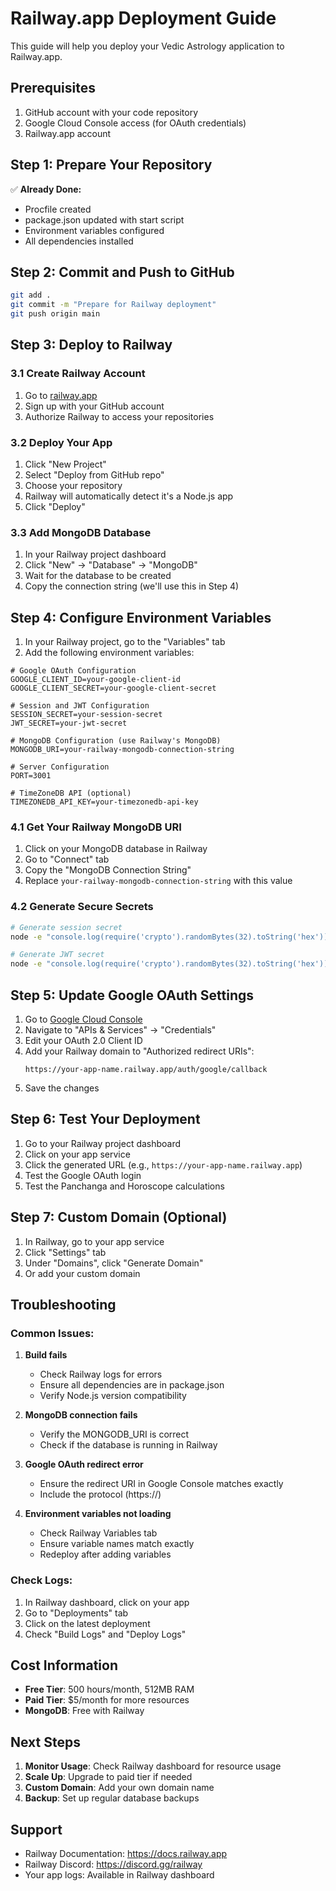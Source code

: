 # Railway.app Deployment Guide

This guide will help you deploy your Vedic Astrology application to Railway.app.

## Prerequisites

1. GitHub account with your code repository
2. Google Cloud Console access (for OAuth credentials)
3. Railway.app account

## Step 1: Prepare Your Repository

✅ **Already Done:**
- Procfile created
- package.json updated with start script
- Environment variables configured
- All dependencies installed

## Step 2: Commit and Push to GitHub

```bash
git add .
git commit -m "Prepare for Railway deployment"
git push origin main
```

## Step 3: Deploy to Railway

### 3.1 Create Railway Account
1. Go to [railway.app](https://railway.app)
2. Sign up with your GitHub account
3. Authorize Railway to access your repositories

### 3.2 Deploy Your App
1. Click "New Project"
2. Select "Deploy from GitHub repo"
3. Choose your repository
4. Railway will automatically detect it's a Node.js app
5. Click "Deploy"

### 3.3 Add MongoDB Database
1. In your Railway project dashboard
2. Click "New" → "Database" → "MongoDB"
3. Wait for the database to be created
4. Copy the connection string (we'll use this in Step 4)

## Step 4: Configure Environment Variables

1. In your Railway project, go to the "Variables" tab
2. Add the following environment variables:

```env
# Google OAuth Configuration
GOOGLE_CLIENT_ID=your-google-client-id
GOOGLE_CLIENT_SECRET=your-google-client-secret

# Session and JWT Configuration
SESSION_SECRET=your-session-secret
JWT_SECRET=your-jwt-secret

# MongoDB Configuration (use Railway's MongoDB)
MONGODB_URI=your-railway-mongodb-connection-string

# Server Configuration
PORT=3001

# TimeZoneDB API (optional)
TIMEZONEDB_API_KEY=your-timezonedb-api-key
```

### 4.1 Get Your Railway MongoDB URI
1. Click on your MongoDB database in Railway
2. Go to "Connect" tab
3. Copy the "MongoDB Connection String"
4. Replace `your-railway-mongodb-connection-string` with this value

### 4.2 Generate Secure Secrets
```bash
# Generate session secret
node -e "console.log(require('crypto').randomBytes(32).toString('hex'))"

# Generate JWT secret
node -e "console.log(require('crypto').randomBytes(32).toString('hex'))"
```

## Step 5: Update Google OAuth Settings

1. Go to [Google Cloud Console](https://console.cloud.google.com/)
2. Navigate to "APIs & Services" → "Credentials"
3. Edit your OAuth 2.0 Client ID
4. Add your Railway domain to "Authorized redirect URIs":
   ```
   https://your-app-name.railway.app/auth/google/callback
   ```
5. Save the changes

## Step 6: Test Your Deployment

1. Go to your Railway project dashboard
2. Click on your app service
3. Click the generated URL (e.g., `https://your-app-name.railway.app`)
4. Test the Google OAuth login
5. Test the Panchanga and Horoscope calculations

## Step 7: Custom Domain (Optional)

1. In Railway, go to your app service
2. Click "Settings" tab
3. Under "Domains", click "Generate Domain"
4. Or add your custom domain

## Troubleshooting

### Common Issues:

1. **Build fails**
   - Check Railway logs for errors
   - Ensure all dependencies are in package.json
   - Verify Node.js version compatibility

2. **MongoDB connection fails**
   - Verify the MONGODB_URI is correct
   - Check if the database is running in Railway

3. **Google OAuth redirect error**
   - Ensure the redirect URI in Google Console matches exactly
   - Include the protocol (https://)

4. **Environment variables not loading**
   - Check Railway Variables tab
   - Ensure variable names match exactly
   - Redeploy after adding variables

### Check Logs:
1. In Railway dashboard, click on your app
2. Go to "Deployments" tab
3. Click on the latest deployment
4. Check "Build Logs" and "Deploy Logs"

## Cost Information

- **Free Tier**: 500 hours/month, 512MB RAM
- **Paid Tier**: $5/month for more resources
- **MongoDB**: Free with Railway

## Next Steps

1. **Monitor Usage**: Check Railway dashboard for resource usage
2. **Scale Up**: Upgrade to paid tier if needed
3. **Custom Domain**: Add your own domain name
4. **Backup**: Set up regular database backups

## Support

- Railway Documentation: https://docs.railway.app
- Railway Discord: https://discord.gg/railway
- Your app logs: Available in Railway dashboard 